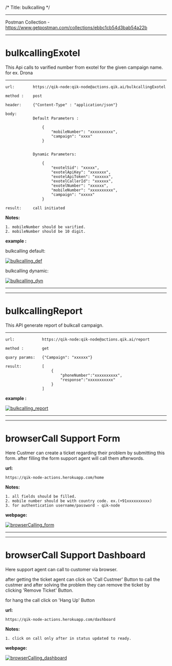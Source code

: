 /*
Title: bulkcalling
*/

------------

Postman Collection - https://www.getpostman.com/collections/ebbc1cb54d3bab54a22b

------------


# bulkcallingExotel

This Api calls to varified number from exotel for the given campaign name.
for ex. Drona

------------

    url:        https://qik-node:qik-node@actions.qik.ai/bulkcallingExotel

    method :    post

    header:     {"Content-Type" : "application/json"}

    body:
                Default Parameters :

                    {
                        "mobileNumber": "xxxxxxxxxx",
                        "campaign": "xxxx"
                    }


                Dynamic Parameters:

                    {
                        "exotelSid": "xxxxx",
                        "exotelApiKey": "xxxxxxx",
                        "exotelApiToken": "xxxxxx",
                        "exotelCallerId": "xxxxxx",
                        "exotelNumber": "xxxxxx",
                        "mobileNumber": "xxxxxxxxxx",
                        "campaign": "xxxxx"
                    }

    result:     call initiated

**Notes:**

    1. mobileNumber should be varified. 
    2. mobileNumber should be 10 digit.

**example :**

bulkcalling default:

[![bulkcalling_def](%image_url%/qik-node-actions/bulkcalling/bulkcalling_def.png "bulkcalling_def")](%image_url%/qik-node-actions/bulkcalling/bulkcalling_def.png "bulkcalling_def")

bulkcalling dynamic:

[![bulkcalling_dyn](%image_url%/qik-node-actions/bulkcalling/bulkcalling_dyn.png "bulkcalling_dyn")](%image_url%/qik-node-actions/bulkcalling/bulkcalling_dyn.png "bulkcalling_dyn")

------------
------------

#   bulkcallingReport

This API generate report of bulkcall campaign.

------------

    url:            https://qik-node:qik-node@actions.qik.ai/report

    method :        get

    quary params:   {"Campaign": "xxxxxx"}

    result:         [
                        {
                            "phoneNumber":"xxxxxxxxxx",
                            "response":"xxxxxxxxxxx"
                        }
                    ]

**example :**

[![bulkcalling_report](%image_url%/qik-node-actions/bulkcalling/bulkcalling_report.png "bulkcalling_report")](%image_url%/qik-node-actions/bulkcalling/bulkcalling_report.png "bulkcalling_report")

------------
------------

# browserCall Support Form

Here Custmer can create a ticket regarding their problem by submitting this form.
after filling the form support agent will call them afterwords.

**url:**

    https://qik-node-actions.herokuapp.com/home

**Notes:**

    1. all fields should be filled.
    2. mobile number should be with country code. ex.(+91xxxxxxxxxx)
    3. for authentication username/password - qik-node


**webpage:**

[![browserCalling_form](%image_url%/qik-node-actions/bulkcalling/browserCalling_form.png "browserCalling_form")](%image_url%/qik-node-actions/bulkcalling/browserCalling_form.png "browserCalling_form")


------------
------------

# browserCall Support Dashboard

<p>Here support agent can call to customer via browser.</p>
<p>after getting the ticket agent can click on 'Call Custmer' Button to call the custmer and after solving the problem they can remove the ticket by clicking 'Remove Ticket' Button.</p>
<p> for hang the call click on 'Hang Up' Button</p>


**url:**

    https://qik-node-actions.herokuapp.com/dashboard

**Notes:**

    1. click on call only after in status updated to ready.

**webpage:**

[![browserCalling_dashboard](%image_url%/qik-node-actions/bulkcalling/browserCalling_dashboard.png "browserCalling_dashboard")](%image_url%/qik-node-actions/bulkcalling/browserCalling_dashboard.png "browserCalling_dashboard")
